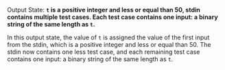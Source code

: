 Output State: **`t` is a positive integer and less or equal than 50, stdin contains multiple test cases. Each test case contains one input: a binary string of the same length as `t`.**

In this output state, the value of `t` is assigned the value of the first input from the stdin, which is a positive integer and less or equal than 50. The stdin now contains one less test case, and each remaining test case contains one input: a binary string of the same length as `t`.
